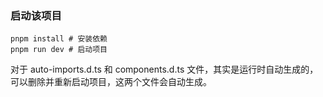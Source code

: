 ### 启动该项目

```
pnpm install # 安装依赖
pnpm run dev # 启动项目
```

对于 auto-imports.d.ts 和 components.d.ts 文件，其实是运行时自动生成的，可以删除并重新启动项目，这两个文件会自动生成。
